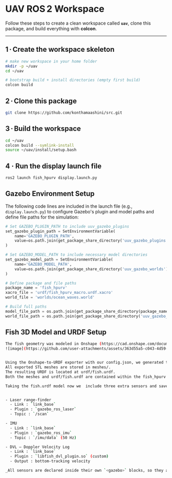 # UAV ROS 2 Workspace 

Follow these steps to create a clean workspace called **`uav`**, clone this package, and build everything with **colcon**.

---

## 1 · Create the workspace skeleton
```bash
# make new workspace in your home folder
mkdir -p ~/uav
cd ~/uav

# bootstrap build + install directories (empty first build)
colcon build
```
## 2 · Clone this package
```bash
git clone https://github.com/konthamaashini/src.git
```
## 3 · Build the workspace
```bash
cd ~/uav
colcon build --symlink-install
source ~/uav/install/setup.bash
```
## 4 · Run the display launch file
```bash
ros2 launch fish_hpurv display.launch.py
```


## Gazebo Environment Setup
The following code lines are included in the launch file (e.g., `display.launch.py`) to configure Gazebo's plugin and model paths and define file paths for the simulation:

```python
# Set GAZEBO_PLUGIN_PATH to include uuv_gazebo_plugins
set_gazebo_plugin_path = SetEnvironmentVariable(
    name='GAZEBO_PLUGIN_PATH',
    value=os.path.join(get_package_share_directory('uuv_gazebo_plugins'), 'lib')
)

# Set GAZEBO_MODEL_PATH to include necessary model directories
set_gazebo_model_path = SetEnvironmentVariable(
    name='GAZEBO_MODEL_PATH',
    value=os.path.join(get_package_share_directory('uuv_gazebo_worlds'), 'models')
)

# Define package and file paths
package_name = 'fish_hpurv'
xacro_file = 'urdf/fish_hpurv_macro.urdf.xacro'
world_file = 'worlds/ocean_waves.world'

# Build full paths
model_file_path = os.path.join(get_package_share_directory(package_name), xacro_file)
world_file_path = os.path.join(get_package_share_directory('uuv_gazebo_worlds'), world_file)
```

## Fish 3D Model and URDF Setup
```bash
The fish geometry was modeled in Onshape (https://cad.onshape.com/documents/aaca298587ed8e68033344ff/w/b1920aaef25add5d3ec70db8/e/f61702870397c57547016114?renderMode=0&uiState=682af8d07aab7f5080a9108d).
![image](https://github.com/user-attachments/assets/363d55a5-c043-4d59-a68d-9513f89ab172)


Using the Onshape‑to‑URDF exporter with our config.json, we generated the URDF.
All exported STL meshes are stored in meshes/.
The resulting URDF is located at urdf/fish.urdf.
Both the meshes and urdf/fish.urdf are contained within the fish_hpurv package.

Taking the fish.urdf model now we  include three extra sensors and save it as fish_hpurv_macro.urdf under the ~/uav/src/fish_hpurv/urdf:


- Laser range‑finder  
  - Link : `link_base`  
  - Plugin : `gazebo_ros_laser`  
  - Topic : `/scan`

- IMU  
  - Link : `link_base`  
  - Plugin : `gazebo_ros_imu`  
  - Topic : `/imu/data` (50 Hz)

- DVL – Doppler Velocity Log  
  - Link : `link_base`  
  - Plugin : `libfish_dvl_plugin.so` (custom)  
  - Output : bottom‑tracking velocity

_All sensors are declared inside their own `<gazebo>` blocks, so they are spawned automatically when the model loads in Gazebo._
```
